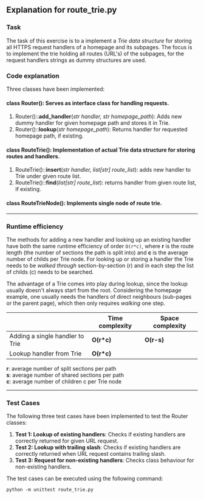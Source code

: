 ## Explanation for route_trie.py

### Task

The task of this exercise is to a implement a *Trie data structure* for storing all HTTPS request handlers of a homepage and its subpages. The focus is to implement the trie holding all routes (URL's) of the subpages, for the request handlers strings as dummy structures are used.

### Code explanation

Three classes have been implemented:

#### class Router(): Serves as interface class for handling requests.
1. Router()::**add_handler**(*str handler, str homepage_path*): Adds new dummy handler for given homepage path and stores it in Trie.
2. Router()::**lookup**(*str homepage_path*): Returns handler for requested homepage path, if existing.

#### class RouteTrie(): Implementation of actual Trie data structure for storing routes and handlers.
1. RouteTrie()::**insert**(*str handler, list[str] route_list*): adds new handler to Trie under given route list.
2. RouteTrie()::**find**(*list[str] route_list*): returns handler from given route list, if existing.

#### class RouteTrieNode(): Implements single node of route trie.

---

### Runtime efficiency

The methods for adding a new handler and looking up an existing handler have both the same runtime efficiency of order `O(r*c)`, where **r** is the route length (the number of sections the path is split into) and **c** is the average number of childs per Trie node. For looking up or storing a handler the Trie needs to be *walked through* section-by-section (r) and in each step the list of childs (c) needs to be searched.

The advantage of a Trie comes into play during lookup, since the lookup usually doesn't always start from the root. Considering the homepage example, one usually needs the handlers of direct neighbours (sub-pages or the parent page), which then only requires *walking* one step.

|  | Time complexity | Space complexity 
| ------------------- | --------------- | ---------------- |
| Adding a single handler to Trie | **O(r\*c)** | **O(r-s)** |
| Lookup handler from Trie | **O(r\*c)** | |

**r**: average number of split sections per path\
**s**: average number of shared sections per path\
**c**: average number of children c per Trie node

---

### Test Cases

The following three test cases have been implemented to test the Router classes:

1. **Test 1: Lookup of existing handlers**: Checks if existing handlers are correctly returned for given URL request.
2. **Test 2: Lookup with trailing slash**: Checks if existing handlers are correctly returned when URL request contains trailing slash.
3. **Test 3: Request for non-existing handlers**: Checks class behaviour for non-existing handlers.

The test cases can be executed using the following command:

```
python -m unittest route_trie.py
```